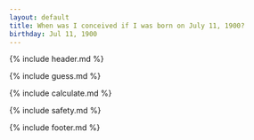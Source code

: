 ```yaml
---
layout: default
title: When was I conceived if I was born on July 11, 1900?
birthday: Jul 11, 1900
---
```


{% include header.md %}

{% include guess.md %}

{% include calculate.md %}

{% include safety.md %}

{% include footer.md %}



